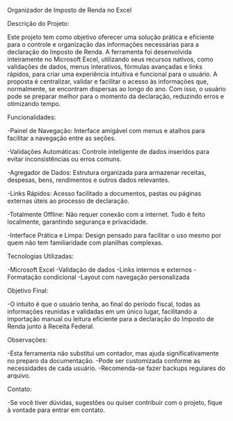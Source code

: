 Organizador de Imposto de Renda no Excel

Descrição do Projeto:


Este projeto tem como objetivo oferecer uma solução prática e eficiente para o controle e organização das informações necessárias para a declaração do Imposto de Renda. A ferramenta foi desenvolvida inteiramente no Microsoft Excel, utilizando seus recursos nativos, como validações de dados, menus interativos, fórmulas avançadas e links rápidos, para criar uma experiência intuitiva e funcional para o usuário.
A proposta é centralizar, validar e facilitar o acesso às informações que, normalmente, se encontram dispersas ao longo do ano. Com isso, o usuário pode se preparar melhor para o momento da declaração, reduzindo erros e otimizando tempo.


Funcionalidades:
 
 -Painel de Navegação: Interface amigável com menus e atalhos para facilitar a navegação entre as seções.

-Validações Automáticas: Controle inteligente de dados inseridos para evitar inconsistências ou erros comuns.

-Agregador de Dados: Estrutura organizada para armazenar receitas, despesas, bens, rendimentos e outros dados relevantes.

-Links Rápidos: Acesso facilitado a documentos, pastas ou páginas externas úteis ao processo de declaração.

-Totalmente Offline: Não requer conexão com a internet. Tudo é feito localmente, garantindo segurança e privacidade.

-Interface Prática e Limpa: Design pensado para facilitar o uso mesmo por quem não tem familiaridade com planilhas complexas.


Tecnologias Utilizadas:

-Microsoft Excel
-Validação de dados
-Links internos e externos
-Formatação condicional
-Layout com navegação personalizada


Objetivo Final:

-O intuito é que o usuário tenha, ao final do período fiscal, todas as informações reunidas e validadas em um único lugar, facilitando a importação manual ou leitura eficiente para a declaração do Imposto de Renda junto à Receita Federal.

Observações:

-Esta ferramenta não substitui um contador, mas ajuda significativamente no preparo da documentação.
-Pode ser customizada conforme as necessidades de cada usuário.
-Recomenda-se fazer backups regulares do arquivo.

Contato:

-Se você tiver dúvidas, sugestões ou quiser contribuir com o projeto, fique à vontade para entrar em contato.
